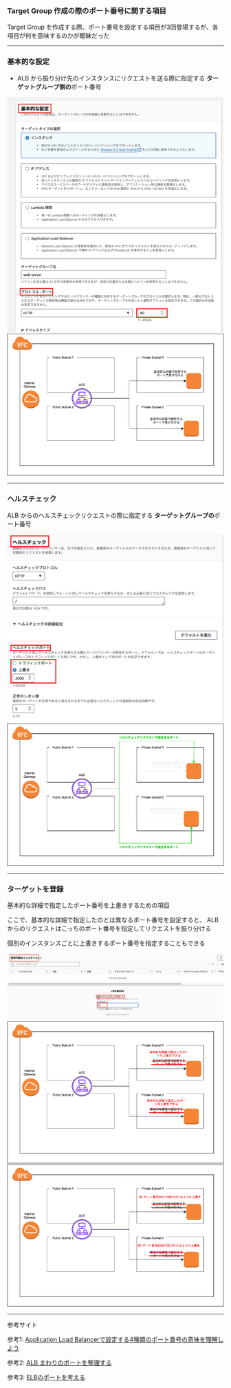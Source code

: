 ### Target Group 作成の際のポート番号に関する項目

Target Group を作成する際、ポート番号を設定する項目が3回登場するが、各項目が何を意味するのかが曖昧だった

---

### 基本的な設定

- ALB から振り分け先のインスタンスにリクエストを送る際に指定する **ターゲットグループ側の**ポート番号

<img src="./img/Target-Group-Port_1.png" />

<br>

<img src="./img/Target-Group-Port_2.png" />

---

### ヘルスチェック

ALB からのヘルスチェックリクエストの際に指定する **ターゲットグループの**ポート番号

<img src="./img/Target-Group-Port_3.png" />

<br>

<img src="./img/Target-Group-Port_4.png" />

----

### ターゲットを登録

基本的な詳細で指定したポート番号を上書きするための項目

ここで、基本的な詳細で指定したのとは異なるポート番号を設定すると、 ALB からのリクエストはこっちのポート番号を指定してリクエストを振り分ける

個別のインスタンスごとに上書きするポート番号を指定することもできる

<img src="./img/Target-Group-Port_5.png" />

<br>

<img src="./img/Target-Group-Port_6.png" />

<br>

<img src="./img/Target-Group-Port_7.png" />

---

参考サイト

参考1: [Application Load Balancerで設定する4種類のポート番号の意味を理解しよう](https://dev.classmethod.jp/articles/aws-alb-port/)

参考2: [ALB まわりのポートを整理する](https://qiita.com/yu-yama-sra/items/7ab3e6fdb2d3b73925d8)

参考3: [ELBのポートを考える](https://qiita.com/yabish/items/16a1c8bd1cfe889b679c)